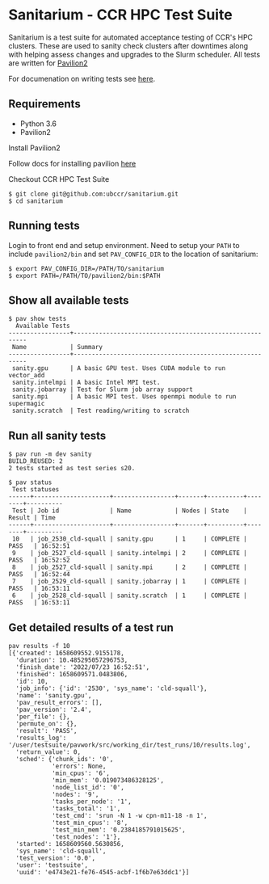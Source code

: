 # Sanitarium - CCR HPC Test Suite

Sanitarium is a test suite for automated acceptance testing of CCR's HPC
clusters. These are used to sanity check clusters after downtimes along with
helping assess changes and upgrades to the Slurm scheduler. All tests are
written for [Pavilion2](https://github.com/hpc/pavilion2)

For documenation on writing tests see [here](https://pavilion2.readthedocs.io/en/latest/).

## Requirements

- Python 3.6 
- Pavilion2

Install Pavilion2

Follow docs for installing pavilion [here](https://pavilion2.readthedocs.io/en/latest/install.html)

Checkout CCR HPC Test Suite

```
$ git clone git@github.com:ubccr/sanitarium.git
$ cd sanitarium
```

## Running tests

Login to front end and setup environment. Need to setup your `PATH` to include
`pavilion2/bin` and set `PAV_CONFIG_DIR` to the location of sanitarium:

```
$ export PAV_CONFIG_DIR=/PATH/TO/sanitarium
$ export PATH=/PATH/TO/pavilion2/bin:$PATH
```

## Show all available tests

```
$ pav show tests
  Available Tests
-----------------+---------------------------------------------------------
 Name            | Summary
-----------------+---------------------------------------------------------
 sanity.gpu      | A basic GPU test. Uses CUDA module to run vector_add
 sanity.intelmpi | A basic Intel MPI test.
 sanity.jobarray | Test for Slurm job array support
 sanity.mpi      | A basic MPI test. Uses openmpi module to run supermagic
 sanity.scratch  | Test reading/writing to scratch
```

## Run all sanity tests

```
$ pav run -m dev sanity
BUILD_REUSED: 2                   
2 tests started as test series s20.

$ pav status
 Test statuses                                                                   
------+---------------------+-----------------+-------+----------+--------+----------
 Test | Job id              | Name            | Nodes | State    | Result | Time     
------+---------------------+-----------------+-------+----------+--------+----------
 10   | job_2530_cld-squall | sanity.gpu      | 1     | COMPLETE | PASS   | 16:52:51 
 9    | job_2527_cld-squall | sanity.intelmpi | 2     | COMPLETE | PASS   | 16:52:52 
 8    | job_2527_cld-squall | sanity.mpi      | 2     | COMPLETE | PASS   | 16:52:44 
 7    | job_2529_cld-squall | sanity.jobarray | 1     | COMPLETE | PASS   | 16:53:11 
 6    | job_2528_cld-squall | sanity.scratch  | 1     | COMPLETE | PASS   | 16:53:11
```

## Get detailed results of a test run

```
pav results -f 10
[{'created': 1658609552.9155178,
  'duration': 10.485295057296753,
  'finish_date': '2022/07/23 16:52:51',
  'finished': 1658609571.0483806,
  'id': 10,
  'job_info': {'id': '2530', 'sys_name': 'cld-squall'},
  'name': 'sanity.gpu',
  'pav_result_errors': [],
  'pav_version': '2.4',
  'per_file': {},
  'permute_on': {},
  'result': 'PASS',
  'results_log': '/user/testsuite/pavwork/src/working_dir/test_runs/10/results.log',
  'return_value': 0,
  'sched': {'chunk_ids': '0',
            'errors': None,
            'min_cpus': '6',
            'min_mem': '0.019073486328125',
            'node_list_id': '0',
            'nodes': '9',
            'tasks_per_node': '1',
            'tasks_total': '1',
            'test_cmd': 'srun -N 1 -w cpn-m11-18 -n 1',
            'test_min_cpus': '8',
            'test_min_mem': '0.2384185791015625',
            'test_nodes': '1'},
  'started': 1658609560.5630856,
  'sys_name': 'cld-squall',
  'test_version': '0.0',
  'user': 'testsuite',
  'uuid': 'e4743e21-fe76-4545-acbf-1f6b7e63ddc1'}]
```
